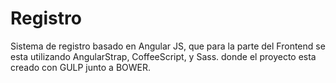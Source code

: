# Registro
Sistema de registro basado en Angular JS, que para la parte del Frontend se esta utilizando AngularStrap, CoffeeScript, y Sass. donde el proyecto esta creado con GULP junto a BOWER.
